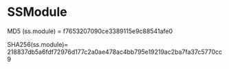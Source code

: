 # SSModule

MD5 (ss.module) = f7653207090ce3389115e9c88541afe0

SHA256(ss.module)= 218837db5a6fdf72976d177c2a0ae478ac4bb795e19219ac2ba7fa37c5770cc9